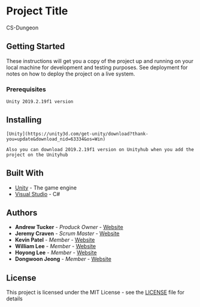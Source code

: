# Project Title

CS-Dungeon

## Getting Started

These instructions will get you a copy of the project up and running on your local machine for development and testing purposes. See deployment for notes on how to deploy the project on a live system.

### Prerequisites

```
Unity 2019.2.19f1 version
```

## Installing

```
[Unity](https://unity3d.com/get-unity/download?thank-you=update&download_nid=63334&os=Win)
```

```
Also you can download 2019.2.19f1 version on Unityhub when you add the project on the Unityhub

```

## Built With

* [Unity](https://unity.com/) - The game engine
* [Visual Studio](https://visualstudio.microsoft.com/) - C#


## Authors

* **Andrew Tucker** - *Produck Owner* - [Website](https://cutmayne.github.io/)
* **Jeremy Craven** - *Scrum Master* - [Website](https://jeremycraven-sudo.github.io/)
* **Kevin Patel** - *Member* - [Website](https://kevinpatel0801.github.io/AboutMe/)
* **William Lee** - *Member* - [Website](https://wlee412.github.io/)
* **Hoyong Lee** - *Member* - [Website](https://yongmon01.github.io/)
* **Dongwoon Jeong** - *Member* - [Website](https://dongwoonjeong.github.io/)

## License

This project is licensed under the MIT License - see the [LICENSE](LICENSE) file for details

